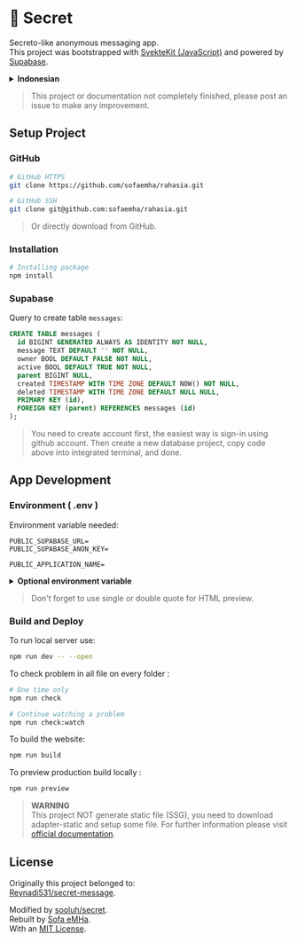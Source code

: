 # :eyes: Secret

Secreto-like anonymous messaging app.<br>
This project was bootstrapped with [SvekteKit (JavaScript)](https://kit.svelte.dev/) and powered by [Supabase](https://supabase.io/).

<details>
  <summary><b>Indonesian</b></summary>
    Pengirim pesan anonim mirip <a href="https://secreto.site/">secreto</a>.
    Aplikasi ini menggunakan framework <a href="https://kit.svelte.dev/">SvelteKit (JavaScript)</a> yang didukung basisdata <a href="https://supabase.io/">Supabase</a>.
    Proyek ini terinspirasi dari <a href="https://github.com/sooluh/secret"><code>@sooluh/secret</code></a>, dan orisinal milik <a href="https://github.com/Reynadi531/secret-message"><code>@Reynadi531/secret-message</code></a>.
</details>

> This project or documentation not completely finished, please post an issue to make any improvement.

## Setup Project

### GitHub

```bash
# GitHub HTTPS
git clone https://github.com/sofaemha/rahasia.git
```
```bash
# GitHub SSH
git clone git@github.com:sofaemha/rahasia.git
```
> Or directly download from GitHub.

### Installation

```bash
# Installing package
npm install
```

### Supabase

Query to create table `messages`:

```sql
CREATE TABLE messages (
  id BIGINT GENERATED ALWAYS AS IDENTITY NOT NULL,
  message TEXT DEFAULT '' NOT NULL,
  owner BOOL DEFAULT FALSE NOT NULL,
  active BOOL DEFAULT TRUE NOT NULL,
  parent BIGINT NULL,
  created TIMESTAMP WITH TIME ZONE DEFAULT NOW() NOT NULL,
  deleted TIMESTAMP WITH TIME ZONE DEFAULT NULL NULL,
  PRIMARY KEY (id),
  FOREIGN KEY (parent) REFERENCES messages (id)
);
```
> You need to create account first, the easiest way is sign-in using github account. Then create a new database project, copy code above into integrated terminal, and done.

## App Development

### Environment ( .env )
Environment variable needed:

```
PUBLIC_SUPABASE_URL=
PUBLIC_SUPABASE_ANON_KEY=

PUBLIC_APPLICATION_NAME=
```

<details>
  <summary><b>Optional environment variable</b></summary>
  <br>

  ```
  PUBLIC_APPLICATION_TITLE=
  PUBLIC_META_APPLICATION_DESCRIPTION=
  PUBLIC_META_APPLICATION_KEYWORD=

  PUBLIC_APPLICATION_DESCRIPTION=
  PUBLIC_APPLICATION_ANALYTICS=
  ```

</details>

> Don't forget to use single or double quote for HTML preview.

### Build and Deploy

To run local server use:
```bash
npm run dev -- --open
```

To check problem in all file on every folder :
```bash
# One time only
npm run check
```
```bash
# Continue watching a problem
npm run check:watch
```

To build the website:
```bash
npm run build
```

To preview production build locally :
```bash
npm run preview
```

> **WARNING** <br>
> This project NOT generate static file (SSG), you need to download adapter-static and setup some file. For further information please visit [official documentation](https://kit.svelte.dev/docs/adapter-static).

## License
Originally this project belonged to:<br>
[Reynadi531/secret-message](https://github.com/Reynadi531/secret-message).<br>

Modified by [sooluh/secret](https://github.com/sooluh/secret).<br>
Rebuilt by [Sofa eMHa](https://github.com/sofaemha).<br>
With an [MIT License](./LICENSE).


